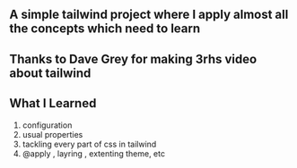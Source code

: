 ## A simple tailwind project where I apply almost all the concepts which need to learn

## Thanks to Dave Grey for making 3rhs video about tailwind

## What I Learned

1. configuration
2. usual properties
3. tackling every part of css in tailwind
4. @apply , layring , extenting theme, etc
